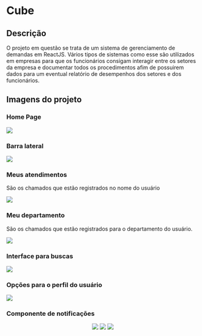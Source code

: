 # Cube
## Descrição
<p aling="justify">O projeto em questão se trata de um sistema de gerenciamento de demandas em ReactJS. Vários tipos de sistemas como esse são utilizados em empresas para que os funcionários consigam interagir entre os setores da empresa e documentar todos os procedimentos afim de possuirem dados para um eventual relatório de desempenhos dos setores e dos funcionários.</p>

## Imagens do projeto

### Home Page
<img src="https://user-images.githubusercontent.com/22685987/147886833-58b8c0a1-98a5-4632-8e8e-8161fd43897e.png" />

### Barra lateral
<img src="https://user-images.githubusercontent.com/22685987/147886870-0da6bd47-bb02-4318-b60a-1432cfba7c1c.png" />

### Meus atendimentos
<p align="justify">São os chamados que estão registrados no nome do usuário</p>
<img src="https://user-images.githubusercontent.com/22685987/147886885-54b03f9f-7582-4ff0-94bf-e70a368cf7a1.png" />

### Meu departamento
<p align="justify">São os chamados que estão registrados para o departamento do usuário.</p>
<img src="https://user-images.githubusercontent.com/22685987/147886902-4272aa30-f376-4d2d-a54c-b60ec33a3229.png" />

### Interface para buscas
<img src="https://user-images.githubusercontent.com/22685987/147886921-6c557189-e953-4dd5-b620-6bd4159a4efc.png" />

### Opções para o perfil do usuário
<img src="https://user-images.githubusercontent.com/22685987/147887170-d24039e6-530c-46f7-a672-976c620cb656.png" />

### Componente de notificações
<p align="center">
  <img src="https://user-images.githubusercontent.com/22685987/147886944-8adac8ac-9969-4998-916b-1a2e24b26723.png" />  <img src="https://user-images.githubusercontent.com/22685987/147886989-786471a2-4150-4325-8075-ec671fc2cea3.png" />  <img src="https://user-images.githubusercontent.com/22685987/147886961-03e539fb-de59-44a9-a511-7864e47ff0cb.png" />
</p>
